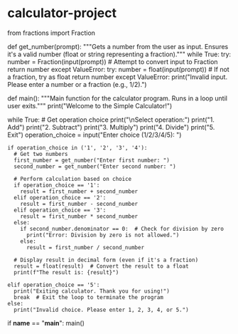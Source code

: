 # calculator-project

from fractions import Fraction

def get_number(prompt):
  """Gets a number from the user as input. Ensures it's a valid number (float or string representing a fraction)."""
  while True:
    try:
      number = Fraction(input(prompt))  # Attempt to convert input to Fraction
      return number
    except ValueError:
      try:
        number = float(input(prompt))  # If not a fraction, try as float
        return number
      except ValueError:
        print("Invalid input. Please enter a number or a fraction (e.g., 1/2).")

def main():
  """Main function for the calculator program. Runs in a loop until user exits."""
  print("Welcome to the Simple Calculator!")

  while True:
    # Get operation choice
    print("\nSelect operation:")
    print("1. Add")
    print("2. Subtract")
    print("3. Multiply")
    print("4. Divide")
    print("5. Exit")
    operation_choice = input("Enter choice (1/2/3/4/5): ")

    if operation_choice in ('1', '2', '3', '4'):
      # Get two numbers
      first_number = get_number("Enter first number: ")
      second_number = get_number("Enter second number: ")

      # Perform calculation based on choice
      if operation_choice == '1':
        result = first_number + second_number
      elif operation_choice == '2':
        result = first_number - second_number
      elif operation_choice == '3':
        result = first_number * second_number
      else:
        if second_number.denominator == 0:  # Check for division by zero
          print("Error: Division by zero is not allowed.")
        else:
          result = first_number / second_number

      # Display result in decimal form (even if it's a fraction)
      result = float(result)  # Convert the result to a float
      print(f"The result is: {result}")

    elif operation_choice == '5':
      print("Exiting calculator. Thank you for using!")
      break  # Exit the loop to terminate the program
    else:
      print("Invalid choice. Please enter 1, 2, 3, 4, or 5.")

if __name__ == "__main__":
  main()

